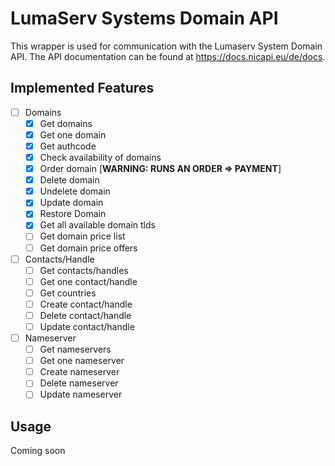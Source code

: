 # LumaServ Systems Domain API
This wrapper is used for communication with the Lumaserv System Domain API. The API documentation can be found at https://docs.nicapi.eu/de/docs.
## Implemented Features

 - [ ] Domains
	 - [x] Get domains
	 - [x] Get one domain
	 - [x] Get authcode
	 - [x] Check availability of domains
	 - [x] Order domain [**WARNING: RUNS AN ORDER => PAYMENT**]
	 - [x] Delete domain
	 - [x] Undelete domain
	 - [x] Update domain
	 - [x] Restore Domain
	 - [x] Get all available domain tlds
	 - [ ] Get domain price list
	 - [ ] Get domain price offers
 - [ ] Contacts/Handle
	 - [ ] Get contacts/handles
	 - [ ] Get one contact/handle
	 - [ ] Get countries
	 - [ ] Create contact/handle
	 - [ ] Delete contact/handle
	 - [ ] Update contact/handle
 - [ ] Nameserver
	 - [ ] Get nameservers
	 - [ ] Get one nameserver
	 - [ ] Create nameserver
	 - [ ] Delete nameserver
	 - [ ] Update nameserver

## Usage
Coming soon
